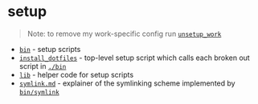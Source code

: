 # setup

> Note: to remove my work-specific config run [`unsetup_work`](./bin/unsetup_work)

- [`bin`](./bin) - setup scripts
- [`install_dotfiles`](./install_dotfiles) - top-level setup script which calls each broken out script in [`./bin`](./bin)
- [`lib`](./lib) - helper code for setup scripts
- [`symlink.md`](./symlink.md) - explainer of the symlinking scheme implemented by [`bin/symlink`](./bin/symlink)
